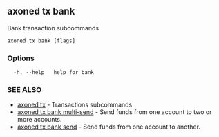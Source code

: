 ## axoned tx bank

Bank transaction subcommands

```
axoned tx bank [flags]
```

### Options

```
  -h, --help   help for bank
```

### SEE ALSO

* [axoned tx](axoned_tx.md)	 - Transactions subcommands
* [axoned tx bank multi-send](axoned_tx_bank_multi-send.md)	 - Send funds from one account to two or more accounts.
* [axoned tx bank send](axoned_tx_bank_send.md)	 - Send funds from one account to another.
